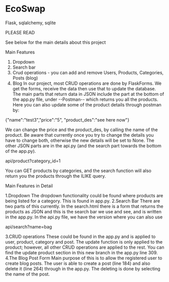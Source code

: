 # EcoSwap

Flask, sqlalchemy, sqlite

PLEASE READ

See below for the main details about this project

Main Features
1.	Dropdown
2.	Search bar
3.	Crud operations - you can add and remove Users, Products, Categories, Posts (blog)
4.	Blog
In our project, most CRUD operations are done by FlaskForms. We get the forms, receive the data then use that to update the database. The main parts that return data in JSON include the part at the bottom of the app.py file, under --Postman-- which returns you all the products. Here you can also update some of the product details through postman by:

  {"name":"test3","price":"5", "product_des":"see here now"}

We can change the price and the product_des, by calling the name of the product. Be aware that currently once you try to change the details you have to change both, otherwise the new details will be set to None. The other JSON parts are in the api.py (and the search part towards the bottom of the app.py).

  api/product?category_id=1

You can GET products by categories, and the search function will also return you the products through the ILIKE query.

Main Features in Detail

1.Dropdown The dropdown functionality could be found where products are being listed for a category. This is found in app.py.
2.Search Bar There are two parts of this currently. In the search.html there is a form that returns the products as JSON and this is the search bar we use and see, and is written in the app.py. In the api.py file, we have the version where you can also use

  api/search?name=bag

3.CRUD operations 
These could be found in the app.py and is applied to user, product, category and post. The update function is only applied to the product; however, all other CRUD operations are applied to the rest. You can find the update product section in this new branch in the app.py line 309.
4.The Blog Post Form
Main purpose of this is to allow the registered user to create blog posts. The user is able to create a post (line 184) and also delete it (line 264) through in the app.py. The deleting is done by selecting the name of the post.

